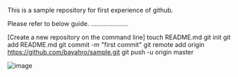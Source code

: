 This is a sample repository for first experience of github.

Please refer to below guide.
.....................

[Create a new repository on the command line]
	touch README.md
	git init
	git add README.md
	git commit -m "first commit"
	git remote add origin https://github.com/bayahro/sample.git
	git push -u origin master

![image](https://github.com/bayahro/sample/assets/5435381/3b01d284-89af-4b92-9daa-2ea83762ce05)
